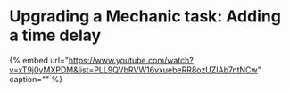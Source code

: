 # Upgrading a Mechanic task: Adding a time delay

{% embed url="https://www.youtube.com/watch?v=xT9j0yMXPDM&list=PLL9QVbRVW16vxuebeRR8ozUZIAb7ntNCw" caption="" %}

